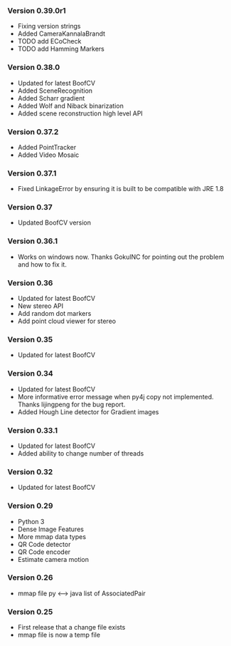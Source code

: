 ### Version 0.39.0r1

- Fixing version strings
- Added CameraKannalaBrandt
- TODO add ECoCheck
- TODO add Hamming Markers

### Version 0.38.0

- Updated for latest BoofCV
- Added SceneRecognition
- Added Scharr gradient
- Added Wolf and Niback binarization
- Added scene reconstruction high level API

### Version 0.37.2

- Added PointTracker
- Added Video Mosaic

### Version 0.37.1

- Fixed LinkageError by ensuring it is built to be compatible with JRE 1.8

### Version 0.37

- Updated BoofCV version

### Version 0.36.1

- Works on windows now. Thanks GokulNC for pointing out the problem and how to fix it.

### Version 0.36

- Updated for latest BoofCV
- New stereo API
- Add random dot markers
- Add point cloud viewer for stereo

### Version 0.35

- Updated for latest BoofCV

### Version 0.34

- Updated for latest BoofCV
- More informative error message when py4j copy not implemented. Thanks lijingpeng for the bug report.
- Added Hough Line detector for Gradient images

### Version 0.33.1

- Updated for latest BoofCV
- Added ability to change number of threads

### Version 0.32

- Updated for latest BoofCV

### Version 0.29

- Python 3
- Dense Image Features
- More mmap data types
- QR Code detector
- QR Code encoder
- Estimate camera motion

### Version 0.26

- mmap file py <--> java list of AssociatedPair

### Version 0.25

- First release that a change file exists
- mmap file is now a temp file